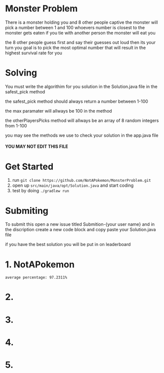 # Monster Problem


There is a monster holding you and 8 other people captive the monster will pick a number between 1 and 100 whoevers number is closest to the monster gets eaten if you tie with another person the monster will eat you

the 8 other people guess first and say their guesses out loud then its your turn you goal is to pick the most optimal number that will result in the highest survival rate for you


# Solving

You must write the algorithim for you solution in the Solution.java file in the safest_pick method

the safest_pick method should always return a number between 1-100 

the max paramater will allways be 100 in the method

the otherPlayersPicks method will allways be an array of 8 random integers from 1-100

you may see the methods we use to check your solution in the app.java file 
#### YOU MAY NOT EDIT THIS FILE


# Get Started


1. run ```git clone https://github.com/NotAPokemon/MonsterProblem.git```
2. open up ```src/main/java/opt/Solution.java``` and start coding
3. test by doing ```./gradlew run```


# Submiting

To submit this open a new issue titled Submition-{your user name}
and in the discription create a new code block and copy paste your Solution.java file

if you have the best solution you will be put in on leaderboard

# 1. NotAPokemon 
    average percentage: 97.2311%
# 2.
# 3.
# 4.
# 5.